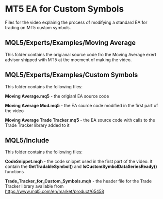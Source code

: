 # MT5 EA for Custom Symbols
Files for the video explainig the process of modifying a standard EA for trading on MT5 custom symbols.

## MQL5/Experts/Examples/Moving Average 
This folder contains the origianal source code fro the Moving Average exert advisor shipped with MT5 at the moement of making the video.

## MQL5/Experts/Examples/Custom Symbols 
This folder contains the following files:

**Moving Average.mq5** - the origianl EA source code

**Moving Average Mod.mq5** - the EA source code modified in the first part of the video

**Moving Average Trade Tracker.mq5** - the EA source code with calls to the Trade Tracker library added to it

## MQL5/Include 
This folder contains the following files:

**CodeSnippet.mqh** - the code snippet used in the first part of the video. It contain the **GetTradableSymbol()** and **IsCustomSymbolDataSeriesReady()** functions

**Trade_Tracker_for_Custom_Symbols.mqh**  - the header file for the Trade Tracker library available from https://www.mql5.com/en/market/product/65458


